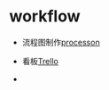 # workflow 
- 流程图制作[processon](https://www.processon.com/)

- 看板[Trello](https://trello.com/b/bwqk2uTp/jinl-roadmap)

- 
